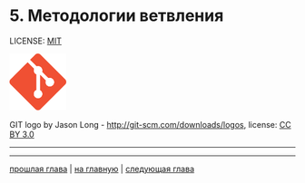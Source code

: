 # 5. Методологии ветвления

LICENSE: [MIT](./license.md)

<img src="./img/git_logo.png" width="100"/>

GIT logo by Jason Long - <http://git-scm.com/downloads/logos>, license: [CC BY 3.0](https://creativecommons.org/licenses/by/3.0)

---


---
[прошлая глава](./branch.md) | [на главную](./README.md) | [следующая глава]()
